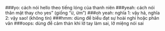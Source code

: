 ###yo: cách nói hello theo tiếng lóng của thanh niên
###yeah: cách nói thân mật thay cho yes” (giống “ừ, ừm”)
###oh yeah: nghĩa 1: vậy hả, nghĩa 2: vậy sao! (không tin)
###hmm: dùng để biểu đạt sự hoài nghi hoặc phân vân
###oops: dùng để cảm thán khi lỡ tay làm sai, lỡ miệng nói sai
